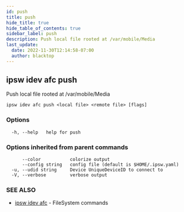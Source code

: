 ```yaml
---
id: push
title: push
hide_title: true
hide_table_of_contents: true
sidebar_label: push
description: Push local file rooted at /var/mobile/Media
last_update:
  date: 2022-11-30T12:14:58-07:00
  author: blacktop
---
```

## ipsw idev afc push

Push local file rooted at /var/mobile/Media

```
ipsw idev afc push <local file> <remote file> [flags]
```

### Options

```
  -h, --help   help for push
```

### Options inherited from parent commands

```
      --color           colorize output
      --config string   config file (default is $HOME/.ipsw.yaml)
  -u, --udid string     Device UniqueDeviceID to connect to
  -V, --verbose         verbose output
```

### SEE ALSO

* [ipsw idev afc](/docs/cli/ipsw/idev/afc)	 - FileSystem commands

